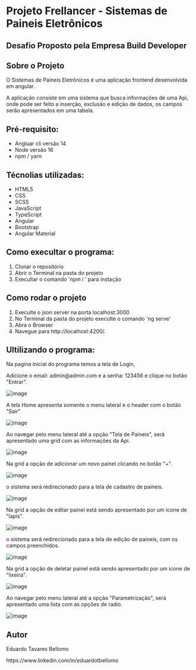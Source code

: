 <h1>Projeto Frellancer - Sistemas de Paineis Eletrônicos</h1>

<h2>Desafio Proposto pela Empresa Build Developer</h2>

<h2> Sobre o Projeto</h2>
<p>O Sistemas de Paineis Eletrônicos é uma aplicação frontend desenvolvida em angular.</p>
<p>A aplicação consiste em uma sistema que busca informações de uma Api, onde pode ser feito a inserção, exclusão e edição de dados, os campos serão apresentados em uma tabela.</p>

<h2>Pré-requisito:</h2>
<ul>
    <li>Angluar cli versão 14</li>
    <li>Node versão 16</li>
    <li>npm / yarn</li>
</ul>

<h2>Técnolias utilizadas:</h2>
<ul>
    <li>HTML5</li>
    <li>CSS</li>
    <li>SCSS</li>
    <li>JavaScript</li>
    <li>TypeScript</li>
    <li>Angular</li>
    <li>Bootstrap</li>
    <li>Angular Material</li>
</ul>
<h2> Como execultar o programa:</h2>
<ol>
    <li>Clonar o repositório</li>
    <li>Abrir o Terminal na pasta do projeto</li>
    <li>Execultar o comando 'npm i ' para instação</li>
</ol>

<h2> Como rodar o projeto</h2>
<ol>
    <li>Execulte o json server na porta localhost:3000</li>
    <li>No Terminal da pasta do projeto execulte o comando 'ng serve'</li>
    <li>Abra o Browser</li>
    <li>Navegue para http://localhost:4200/.</li>
</ol>
<h2>Ultilizando o programa:</h2>
<p>Na pagina inicial do programa temos a tela de Login,</p>
<p>Adicione o email: admin@admin.com e a senha: 123456 e clique no botão "Entrar".</p>

![image](https://github.com/Etavares1301/projeto-mettrix/assets/53662188/06265e7c-044a-4e26-a51a-3d34efe137eb)

<p>A tela Home apresenta somente o menu lateral e o header com o botão "Sair"</p>

![image](https://github.com/Etavares1301/projeto-mettrix/assets/53662188/7f33eda6-43ac-41d9-93e9-a3a1a48ccedd)

<p>Ao navegar pelo menu lateral até a opção "Tela de Paineis", será apresentado uma grid com as informações da Api.</p>

![image](https://github.com/Etavares1301/projeto-mettrix/assets/53662188/3fa26151-1f8b-4170-b0bc-5431120f5985)

<p>Na grid a opção de adicionar um novo painel clicando no botão "+".</p>

![image](https://github.com/Etavares1301/projeto-mettrix/assets/53662188/ad826bf6-cbd0-4879-a6e3-210ba1b3ea05)

<p>o sistema será redirecionado para a tela de cadastro de paineis.</p>

![image](https://github.com/Etavares1301/projeto-mettrix/assets/53662188/3530a32f-3a61-4465-b03d-6107b832aec0)

<p>Na grid a opção de editar painel está sendo apresentado por um icone de "lapis".</p>

![image](https://github.com/Etavares1301/projeto-mettrix/assets/53662188/c4544431-8c1a-46eb-9c0a-b4df854a76dc)

<p>o sistema será redirecionado para a tela de edição de paineis, com os campos preenchidos.</p>

![image](https://github.com/Etavares1301/projeto-mettrix/assets/53662188/6681d15a-9675-4fce-a3ef-64643b802f3a)

<p>Na grid a opção de deletar painel está sendo apresentado por um icone de "lixeira".</p>

![image](https://github.com/Etavares1301/projeto-mettrix/assets/53662188/dc7b7e4c-5408-4c01-8ec7-fc1639ed2f7d)

<p>Ao navegar pelo menu lateral até a opção "Parametrização", será apresentado uma lista com as opções de radio.</p>

![image](https://github.com/Etavares1301/projeto-mettrix/assets/53662188/8d59004b-ba1a-422f-9b3c-24f41271ed02)

<h2>Autor</h2>
<p>Eduardo Tavares Bellomo</p>
https://www.linkedin.com/in/eduardotbellomo